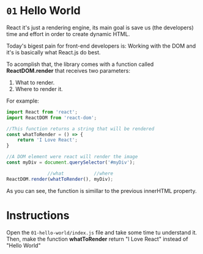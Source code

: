 # `01` Hello World

React it's just a rendering engine, its main goal is save us (the developers) time and effort in order to create dynamic HTML.

Today's bigest pain for front-end developers is: Working with the DOM and it's is basically what React.js do best.

To acomplish that, the library comes with a function called **ReactDOM.render** that receives two parameters:

1) What to render.
2) Where to render it.

For example:

```js
import React from 'react';
import ReactDOM from 'react-dom';

//This function returns a string that will be rendered
const whatToRender = () => {
    return 'I Love React';
}

//A DOM element were react will render the image
const myDiv = document.querySelector('#myDiv');

               //what           //where
ReactDOM.render(whatToRender(), myDiv);
```

As you can see, the function is simillar to the previous innerHTML property.

# Instructions

Open the `01-hello-world/index.js` file and take some time tu understand it.
Then, make the function __whatToRender__ return "I Love React" instead of "Hello World"